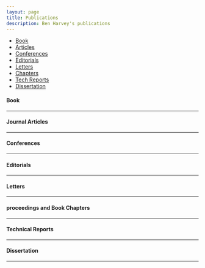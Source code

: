 ```yaml
---
layout: page
title: Publications
description: Ben Harvey's publications
---
```


<div class="navbar">
    <div class="navbar-inner">
        <ul class="nav">
            <li><a href="#book">Book</a></li>
            <li><a href="#articles">Articles</a></li>
            <li><a href="#conferences">Conferences</a></li>
            <li><a href="#editorials">Editorials</a></li>
            <li><a href="#letters">Letters</a></li>
            <li><a href="#chapters">Chapters</a></li>
            <li><a href="#techreports">Tech Reports</a></li>
            <li><a href="#thesis">Dissertation</a></li>
        </ul>
    </div>
</div>


#### <a name="book"></a>Book


---

#### <a name="articles"></a>Journal Articles

---


#### <a name="conferences"></a>Conferences

---


#### <a name="editorials"></a>Editorials

---


#### <a name="letters"></a>Letters

---


#### <a name="chapters"></a>proceedings and Book Chapters

---


#### <a name="techreports"></a>Technical Reports

---


#### <a name="thesis"></a>Dissertation

---
